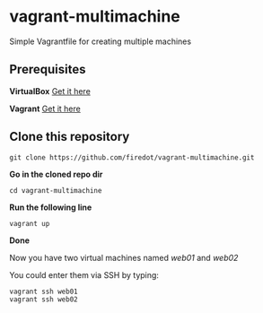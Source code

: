 # vagrant-multimachine
Simple Vagrantfile for creating multiple machines

## Prerequisites

**VirtualBox** [Get it here](https://www.virtualbox.org/wiki/Downloads) 

**Vagrant** [Get it here](https://www.vagrantup.com/downloads.html) 

## Clone this repository
````
git clone https://github.com/firedot/vagrant-multimachine.git
````

**Go in the cloned repo dir**
````
cd vagrant-multimachine
````

**Run the following line**
````
vagrant up
````

**Done**

Now you have two virtual machines named *web01* and *web02* 

You could enter them via SSH by typing: 
````
vagrant ssh web01
vagrant ssh web02
````
